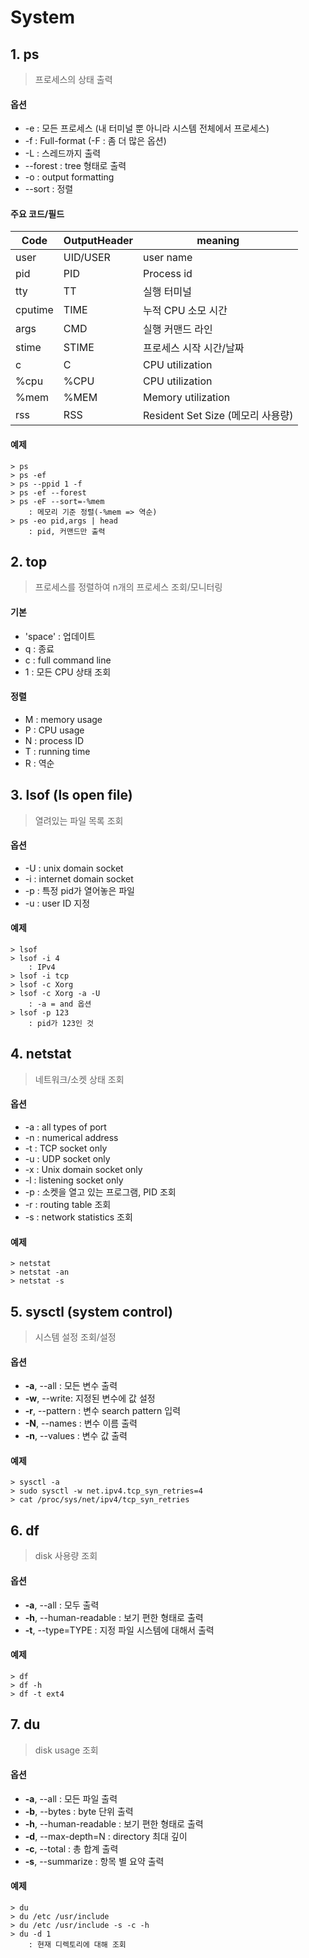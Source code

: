 ﻿# System

## 1. ps

> 프로세스의 상태 출력
>

#### 옵션

- -e : 모든 프로세스 (내 터미널 뿐 아니라 시스템 전체에서 프로세스)
- -f : Full-format (-F : 좀 더 많은 옵션)
- -L : 스레드까지 출력
- --forest : tree 형태로 출력
- -o : output formatting
- --sort : 정렬

#### 주요 코드/필드

| Code    | OutputHeader | meaning                           |
| ------- | ------------ | --------------------------------- |
| user    | UID/USER     | user name                         |
| pid     | PID          | Process id                        |
| tty     | TT           | 실행 터미널                       |
| cputime | TIME         | 누적 CPU 소모 시간                |
| args    | CMD          | 실행 커맨드 라인                  |
| stime   | STIME        | 프로세스 시작 시간/날짜           |
| c       | C            | CPU utilization                   |
| %cpu    | %CPU         | CPU utilization                   |
| %mem    | %MEM         | Memory utilization                |
| rss     | RSS          | Resident Set Size (메모리 사용량) |

#### 예제

```
> ps
> ps -ef
> ps --ppid 1 -f
> ps -ef --forest
> ps -eF --sort=-%mem
	: 메모리 기준 정렬(-%mem => 역순)
> ps -eo pid,args | head
	: pid, 커맨드만 출력
```



## 2. top

> 프로세스를 정렬하여 n개의 프로세스 조회/모니터링

#### 기본

- 'space' : 업데이트
- q : 종료
- c : full command line
- 1 : 모든 CPU 상태 조회

#### 정렬

- M : memory usage
- P : CPU usage
- N : process ID
- T : running time
- R : 역순



## 3. lsof (ls open file)

> 열려있는 파일 목록 조회

#### 옵션

- -U : unix domain socket
- -i : internet domain socket
- -p : 특정 pid가 열어놓은 파일
- -u : user ID 지정

#### 예제

```
> lsof
> lsof -i 4
	: IPv4
> lsof -i tcp
> lsof -c Xorg
> lsof -c Xorg -a -U
	: -a = and 옵션
> lsof -p 123
	: pid가 123인 것
```



## 4. netstat

> 네트워크/소켓 상태 조회

#### 옵션

- -a : all types of port
- -n : numerical address
- -t : TCP socket only
- -u : UDP socket only
- -x : Unix domain socket only
- -l : listening socket only
- -p : 소켓을 열고 있는 프로그램, PID 조회
- -r : routing table 조회
- -s : network statistics 조회

#### 예제

```
> netstat
> netstat -an
> netstat -s
```



## 5. sysctl (system control)

> 시스템 설정 조회/설정

#### 옵션

- **-a**, --all : 모든 변수 출력
- **-w**, --write: 지정된 변수에 값 설정
- **-r**, --pattern : 변수 search pattern 입력
- **-N**, --names : 변수 이름 출력
- **-n**, --values : 변수 값 출력

#### 예제

```
> sysctl -a
> sudo sysctl -w net.ipv4.tcp_syn_retries=4
> cat /proc/sys/net/ipv4/tcp_syn_retries
```



## 6. df

> disk 사용량 조회

#### 옵션

- **-a**, --all : 모두 출력
- **-h**, --human-readable : 보기 편한 형태로 출력
- **-t**, --type=TYPE : 지정 파일 시스템에 대해서 출력

#### 예제

```
> df
> df -h
> df -t ext4
```



## 7. du

> disk usage 조회

#### 옵션

- **-a**, --all : 모든 파일 출력
- **-b**, --bytes : byte 단위 출력
- **-h**, --human-readable : 보기 편한 형태로 출력
- **-d**, --max-depth=N : directory 최대 깊이
- **-c**, --total : 총 합계 출력
- **-s**, --summarize : 항목 별 요약 출력

#### 예제

```
> du
> du /etc /usr/include
> du /etc /usr/include -s -c -h
> du -d 1
	: 현재 디렉토리에 대해 조회
```

